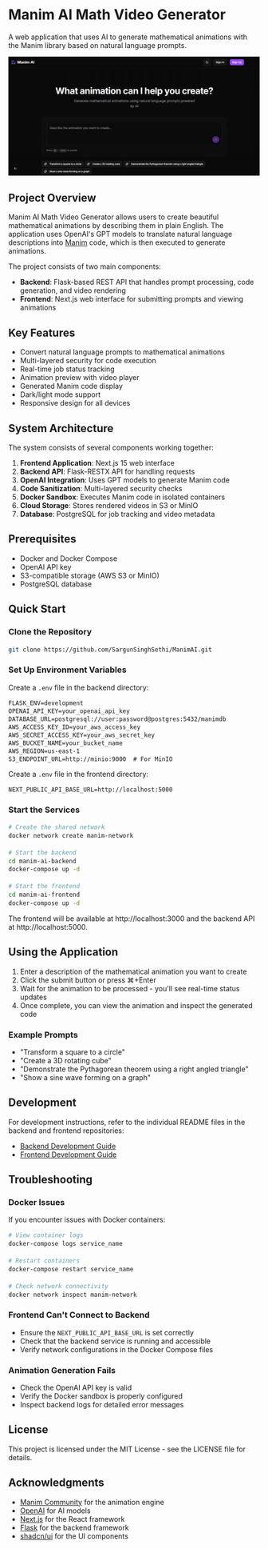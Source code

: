 # Manim AI Math Video Generator

A web application that uses AI to generate mathematical animations with the Manim library based on natural language prompts.

![Manim AI Generator](https://raw.githubusercontent.com/SargunSinghSethi/ManimAI/refs/heads/main/manim_frontend/public/dashboard.png)

## Project Overview

Manim AI Math Video Generator allows users to create beautiful mathematical animations by describing them in plain English. The application uses OpenAI's GPT models to translate natural language descriptions into [Manim](https://www.manim.community/) code, which is then executed to generate animations.

The project consists of two main components:
- **Backend**: Flask-based REST API that handles prompt processing, code generation, and video rendering
- **Frontend**: Next.js web interface for submitting prompts and viewing animations

## Key Features

- Convert natural language prompts to mathematical animations
- Multi-layered security for code execution
- Real-time job status tracking
- Animation preview with video player
- Generated Manim code display
- Dark/light mode support
- Responsive design for all devices

## System Architecture

The system consists of several components working together:

1. **Frontend Application**: Next.js 15 web interface
2. **Backend API**: Flask-RESTX API for handling requests
3. **OpenAI Integration**: Uses GPT models to generate Manim code
4. **Code Sanitization**: Multi-layered security checks
5. **Docker Sandbox**: Executes Manim code in isolated containers
6. **Cloud Storage**: Stores rendered videos in S3 or MinIO
7. **Database**: PostgreSQL for job tracking and video metadata

## Prerequisites

- Docker and Docker Compose
- OpenAI API key
- S3-compatible storage (AWS S3 or MinIO)
- PostgreSQL database

## Quick Start

### Clone the Repository

```bash
git clone https://github.com/SargunSinghSethi/ManimAI.git
```

### Set Up Environment Variables

Create a `.env` file in the backend directory:

```
FLASK_ENV=development
OPENAI_API_KEY=your_openai_api_key
DATABASE_URL=postgresql://user:password@postgres:5432/manimdb
AWS_ACCESS_KEY_ID=your_aws_access_key
AWS_SECRET_ACCESS_KEY=your_aws_secret_key
AWS_BUCKET_NAME=your_bucket_name
AWS_REGION=us-east-1
S3_ENDPOINT_URL=http://minio:9000  # For MinIO
```

Create a `.env` file in the frontend directory:

```
NEXT_PUBLIC_API_BASE_URL=http://localhost:5000
```

### Start the Services

```bash
# Create the shared network
docker network create manim-network

# Start the backend
cd manim-ai-backend
docker-compose up -d

# Start the frontend
cd manim-ai-frontend
docker-compose up -d
```

The frontend will be available at http://localhost:3000 and the backend API at http://localhost:5000.

## Using the Application

1. Enter a description of the mathematical animation you want to create
2. Click the submit button or press ⌘+Enter
3. Wait for the animation to be processed - you'll see real-time status updates
4. Once complete, you can view the animation and inspect the generated code

### Example Prompts

- "Transform a square to a circle"
- "Create a 3D rotating cube"
- "Demonstrate the Pythagorean theorem using a right angled triangle"
- "Show a sine wave forming on a graph"

## Development

For development instructions, refer to the individual README files in the backend and frontend repositories:

- [Backend Development Guide](manim-ai-backend/README.md)
- [Frontend Development Guide](manim-ai-frontend/README.md)

## Troubleshooting

### Docker Issues

If you encounter issues with Docker containers:

```bash
# View container logs
docker-compose logs service_name

# Restart containers
docker-compose restart service_name

# Check network connectivity
docker network inspect manim-network
```

### Frontend Can't Connect to Backend

- Ensure the `NEXT_PUBLIC_API_BASE_URL` is set correctly
- Check that the backend service is running and accessible
- Verify network configurations in the Docker Compose files

### Animation Generation Fails

- Check the OpenAI API key is valid
- Verify the Docker sandbox is properly configured
- Inspect backend logs for detailed error messages

## License

This project is licensed under the MIT License - see the LICENSE file for details.

## Acknowledgments

- [Manim Community](https://www.manim.community/) for the animation engine
- [OpenAI](https://openai.com/) for AI models
- [Next.js](https://nextjs.org/) for the React framework
- [Flask](https://flask.palletsprojects.com/) for the backend framework
- [shadcn/ui](https://ui.shadcn.com/) for the UI components
